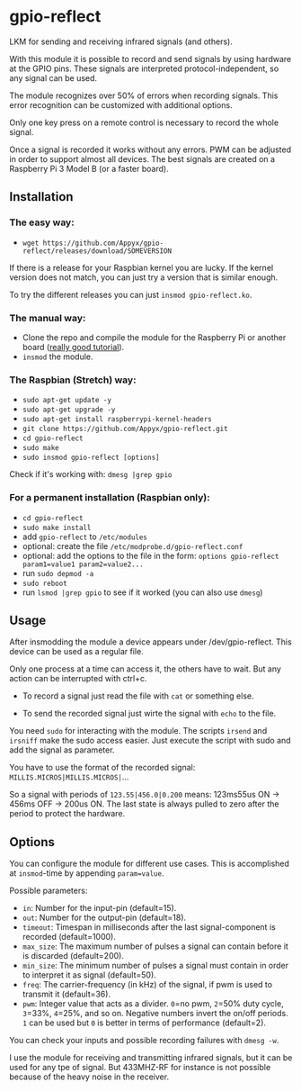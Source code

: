 # gpio-reflect
LKM for sending and receiving infrared signals (and others).

With this module it is possible to record and send signals by using hardware at the GPIO pins. These signals are interpreted protocol-independent, so any signal can be used.

The module recognizes over 50% of errors when recording signals. This error recognition can be customized with additional options.

Only one key press on a remote control is necessary to record the whole signal.

Once a signal is recorded it works without any errors. PWM can be adjusted in order to support almost all devices.
The best signals are created on a Raspberry Pi 3 Model B (or a faster board).



## Installation

### The easy way:

* `wget https://github.com/Appyx/gpio-reflect/releases/download/SOMEVERSION`

If there is a release for your Raspbian kernel you are lucky. If the kernel version does not match, you can just try a version that is similar enough.

To try the different releases you can just `insmod gpio-reflect.ko`.


### The manual way:
* Clone the repo and compile the module for the Raspberry Pi or another board ([really good tutorial](http://lostindetails.com/blog/post/Compiling-a-kernel-module-for-the-raspberry-pi-2)).
* `insmod` the module.

### The Raspbian (Stretch) way:
* `sudo apt-get update -y`
* `sudo apt-get upgrade -y`
* `sudo apt-get install raspberrypi-kernel-headers`
* `git clone https://github.com/Appyx/gpio-reflect.git`
* `cd gpio-reflect`
* `sudo make`
* `sudo insmod gpio-reflect [options]`

Check if it's working with: `dmesg |grep gpio`

### For a permanent installation (Raspbian only):

* `cd gpio-reflect`
* `sudo make install`
* add `gpio-reflect` to `/etc/modules`
* optional: create the file `/etc/modprobe.d/gpio-reflect.conf`
* optional: add the options to the file in the form: `options gpio-reflect param1=value1 param2=value2...`
* run `sudo depmod -a`
* `sudo reboot`
* run `lsmod |grep gpio` to see if it worked (you can also use `dmesg`)


## Usage

After insmodding the module a device appears under /dev/gpio-reflect.
This device can be used as a regular file.

Only one process at a time can access it, the others have to wait. But any action can be interrupted with ctrl+c.

* To record a signal just read the file with `cat` or something else.

* To send the recorded signal just wirte the signal with `echo` to the file.

You need `sudo` for interacting with the module. The scripts `irsend` and `irsniff` make the sudo access easier. Just execute the script with sudo and add the signal as parameter.

You have to use the format of the recorded signal: 
`MILLIS.MICROS|MILLIS.MICROS|`...

So a signal with periods of `123.55|456.0|0.200` means: 123ms55us ON -> 456ms OFF -> 200us ON.
The last state is always pulled to zero after the period to protect the hardware.

## Options

You can configure the module for different use cases.
This is accomplished at `insmod`-time by appending `param=value`.

Possible parameters:

* `in`: Number for the input-pin (default=15).
* `out`: Number for the output-pin (default=18).
* `timeout`: Timespan in milliseconds after the last signal-component is recorded (default=1000).
* `max_size`: The maximum number of pulses a signal can contain before it is discarded (default=200).
* `min_size`: The minimum number of pulses a signal must contain in order to interpret it as signal (default=50).
* `freq`: The carrier-frequency (in kHz) of the signal, if pwm is used to transmit it (default=36).
* `pwm`: Integer value that acts as a divider. `0`=no pwm, `2`=50% duty cycle, `3`=33%, `4`=25%, and so on. Negative numbers invert the on/off periods. `1` can be used but `0` is better in terms of performance (default=2). 

You can check your inputs and possible recording failures with `dmesg -w`.


I use the module for receiving and transmitting infrared signals, but it can be used for any tpe of signal. But 433MHZ-RF for instance is not possible because of the heavy noise in the receiver.



